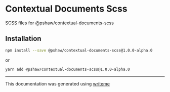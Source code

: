 # Contextual Documents Scss

SCSS files for @pshaw/contextual-documents-scss

## Installation

```bash
npm install --save @pshaw/contextual-documents-scss@1.0.0-alpha.0
```
or
```bash
yarn add @pshaw/contextual-documents-scss@1.0.0-alpha.0
```

---
This documentation was generated using [writeme](https://www.npmjs.com/package/@writeme/core)
